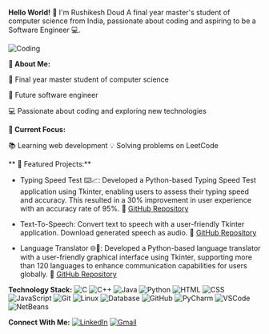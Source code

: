 **Hello World!** 👋 I'm Rushikesh Doud
A final year master's student of computer science from India, passionate about coding and aspiring to be a Software Engineer 💻.

 ![Coding](https://user-images.githubusercontent.com/74038190/212748842-9fcbad5b-6173-4175-8a61-521f3dbb7514.gif)


**🌟 About Me:**

   💼 Final year master student of computer science
   
   🌱 Future software engineer
   
   💻 Passionate about coding and exploring new technologies

**🔧 Current Focus:**

   📚 Learning web development
   💡 Solving problems on LeetCode


**
🌟 Featured Projects:**
   - Typing Speed Test ⌨️📈: Developed a Python-based Typing Speed Test application using Tkinter, enabling users to assess their typing speed and accuracy. This resulted in a 30% improvement in user experience with an accuracy rate of 95%.
🔗 [GitHub Repository](https://github.com/doudrushikesh11/typing-speed-test)

   - Text-To-Speech: Convert text to speech with a user-friendly Tkinter application. Download generated speech as audio. 🔗 [GitHub Repository](https://github.com/doudrushikesh11/text-to-speech)

   - Language Translator 🌐💬:  Developed a Python-based language translator with a user-friendly graphical interface using Tkinter, supporting more than 120 languages to enhance communication capabilities for users globally. 🔗 [GitHub Repository](https://github.com/doudrushikesh11/language-translator)



**Technology Stack:**
   ![C](https://img.icons8.com/color/48/000000/c-programming.png)    ![C++](https://img.icons8.com/color/48/000000/c-plus-plus-logo.png)    ![Java](https://img.icons8.com/color/48/000000/java-coffee-cup-logo.png)    ![Python](https://img.icons8.com/color/48/000000/python.png)    ![HTML](https://img.icons8.com/color/48/000000/html-5.png)    ![CSS](https://img.icons8.com/color/48/000000/css3.png)    ![JavaScript](https://img.icons8.com/color/48/000000/javascript.png) ![Git](https://img.icons8.com/color/48/000000/git.png)  ![Linux](https://img.icons8.com/color/48/000000/linux.png)   ![Database](https://img.icons8.com/fluent/48/000000/database.png) 
![GitHub](https://img.icons8.com/fluent/48/000000/github.png)   ![PyCharm](https://img.icons8.com/color/48/000000/pycharm.png)   ![VSCode](https://img.icons8.com/color/48/000000/visual-studio-code-2019.png) ![NetBeans](https://img.icons8.com/windows/48/000000/netbeans.png)  



**Connect With Me:**
    [![LinkedIn](https://img.icons8.com/color/48/000000/linkedin.png)](https://www.linkedin.com/in/rushikesh-doud/)       [![Gmail](https://img.icons8.com/color/48/000000/gmail.png)](mailto:doudrhushikesh@gmail.com)
